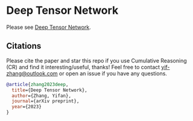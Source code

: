 # Deep Tensor Network


Please see [Deep Tensor Network](./Deep-Tensor-Network.pdf).

## Citations
Please cite the paper and star this repo if you use Cumulative Reasoning (CR) and find it interesting/useful, thanks! Feel free to contact yif-zhang@outlook.com or open an issue if you have any questions.

```bibtex
@article{zhang2023deep,
  title={Deep Tensor Network},
  author={Zhang, Yifan},
  journal={arXiv preprint},
  year={2023}
}
```

